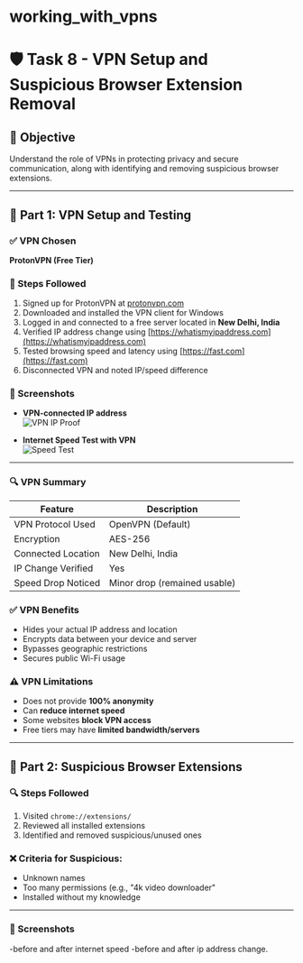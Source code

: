 # working_with_vpns
# 🛡️ Task 8 - VPN Setup and Suspicious Browser Extension Removal

## 📌 Objective
Understand the role of VPNs in protecting privacy and secure communication, along with identifying and removing suspicious browser extensions.

---

## 🔐 Part 1: VPN Setup and Testing

### ✅ VPN Chosen
**ProtonVPN (Free Tier)**

### 🔧 Steps Followed
1. Signed up for ProtonVPN at [protonvpn.com](https://protonvpn.com)
2. Downloaded and installed the VPN client for Windows
3. Logged in and connected to a free server located in **New Delhi, India**
4. Verified IP address change using [https://whatismyipaddress.com](https://whatismyipaddress.com)
5. Tested browsing speed and latency using [https://fast.com](https://fast.com)
6. Disconnected VPN and noted IP/speed difference

### 🧪 Screenshots
- **VPN-connected IP address**  
  ![VPN IP Proof](afte%20rip.png)

- **Internet Speed Test with VPN**  
  ![Speed Test](fast.png)

---

### 🔍 VPN Summary

| Feature            | Description |
|--------------------|-------------|
| VPN Protocol Used  | OpenVPN (Default) |
| Encryption         | AES-256 |
| Connected Location | New Delhi, India |
| IP Change Verified | Yes |
| Speed Drop Noticed | Minor drop (remained usable) |

### ✅ VPN Benefits
- Hides your actual IP address and location
- Encrypts data between your device and server
- Bypasses geographic restrictions
- Secures public Wi-Fi usage

### ⚠️ VPN Limitations
- Does not provide **100% anonymity**
- Can **reduce internet speed**
- Some websites **block VPN access**
- Free tiers may have **limited bandwidth/servers**

---

## 🧩 Part 2: Suspicious Browser Extensions

### 🔍 Steps Followed
1. Visited `chrome://extensions/`
2. Reviewed all installed extensions
3. Identified and removed suspicious/unused ones

### ❌ Criteria for Suspicious:
- Unknown names
- Too many permissions (e.g., "4k video downloader"
- Installed without my knowledge

---

### 📸 Screenshots
-before and after internet speed
-before and after ip address change.
